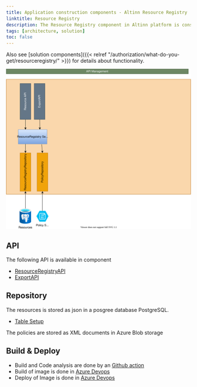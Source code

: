 ```yaml
---
title: Application construction components - Altinn Resource Registry
linktitle: Resource Registry
description: The Resource Registry component in Altinn platform is constructed as an asp.net core 6 web API application deployed as a docker container to a Kubernetes cluster.
tags: [architecture, solution]
toc: false
---
```



Also see [solution components]({{< relref "/authorization/what-do-you-get/resourceregistry/" >}}) for details about functionality.

![Resource Registry](resourceregistry.drawio.svg "Construction Components Altinn Resource Registry")

## API

The following API is available in component

- [ResourceRegistryAPI](https://github.com/Altinn/altinn-resource-registry/blob/main/src/ResourceRegistry/Controllers/ResourceController.cs)
- [ExportAPI](https://github.com/Altinn/altinn-resource-registry/blob/main/src/ResourceRegistry/Controllers/ExportController.cs)



## Repository

The resources is stored as json in a posgree database PostgreSQL. 

- [Table Setup](https://github.com/Altinn/altinn-resource-registry/blob/main/src/ResourceRegistry/Migration/v0.00-resource-registry/01-setup-tables.sql)


The policies are stored as XML documents in Azure Blob storage


## Build & Deploy

- Build and Code analysis are done by an [Github action](https://github.com/Altinn/altinn-resource-registry/actions)
- Build of image is done in [Azure Devops](https://dev.azure.com/brreg/altinn-studio/_build?definitionId=385)
- Deploy of Image is done in [Azure Devops](https://dev.azure.com/brreg/altinn-studio/_release?_a=releases&view=all&definitionId=36)
